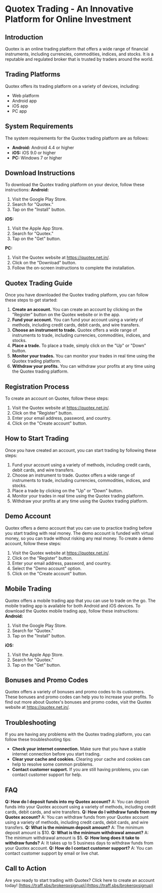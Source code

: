 # Quotex Trading - An Innovative Platform for Online Investment

## Introduction

Quotex is an online trading platform that offers a wide range of
financial instruments, including currencies, commodities, indices, and
stocks. It is a reputable and regulated broker that is trusted by
traders around the world.

## Trading Platforms

Quotex offers its trading platform on a variety of devices, including:

-   Web platform
-   Android app
-   iOS app
-   PC app

## System Requirements

The system requirements for the Quotex trading platform are as follows:

-   **Android:** Android 4.4 or higher
-   **iOS:** iOS 9.0 or higher
-   **PC:** Windows 7 or higher

## Download Instructions

To download the Quotex trading platform on your device, follow these
instructions: **Android:**

1.  Visit the Google Play Store.
2.  Search for "Quotex."
3.  Tap on the "Install" button.

**iOS:**

1.  Visit the Apple App Store.
2.  Search for "Quotex."
3.  Tap on the "Get" button.

**PC:**

1.  Visit the Quotex website at https://quotex.net.in/.
2.  Click on the "Download" button.
3.  Follow the on-screen instructions to complete the installation.

## Quotex Trading Guide

Once you have downloaded the Quotex trading platform, you can follow
these steps to get started:

1.  **Create an account.** You can create an account by clicking on the
    "Register" button on the Quotex website or in the app.
2.  **Fund your account.** You can fund your account using a variety of
    methods, including credit cards, debit cards, and wire transfers.
3.  **Choose an instrument to trade.** Quotex offers a wide range of
    instruments to trade, including currencies, commodities, indices,
    and stocks.
4.  **Place a trade.** To place a trade, simply click on the "Up"
    or "Down" button.
5.  **Monitor your trades.** You can monitor your trades in real time
    using the Quotex trading platform.
6.  **Withdraw your profits.** You can withdraw your profits at any time
    using the Quotex trading platform.

## Registration Process

To create an account on Quotex, follow these steps:

1.  Visit the Quotex website at https://quotex.net.in/.
2.  Click on the "Register" button.
3.  Enter your email address, password, and country.
4.  Click on the "Create account" button.

## How to Start Trading

Once you have created an account, you can start trading by following
these steps:

1.  Fund your account using a variety of methods, including credit
    cards, debit cards, and wire transfers.
2.  Choose an instrument to trade. Quotex offers a wide range of
    instruments to trade, including currencies, commodities, indices,
    and stocks.
3.  Place a trade by clicking on the "Up" or "Down" button.
4.  Monitor your trades in real time using the Quotex trading platform.
5.  Withdraw your profits at any time using the Quotex trading platform.

## Demo Account

Quotex offers a demo account that you can use to practice trading before
you start trading with real money. The demo account is funded with
virtual money, so you can trade without risking any real money. To
create a demo account, follow these steps:

1.  Visit the Quotex website at https://quotex.net.in/.
2.  Click on the "Register" button.
3.  Enter your email address, password, and country.
4.  Select the "Demo account" option.
5.  Click on the "Create account" button.

## Mobile Trading

Quotex offers a mobile trading app that you can use to trade on the go.
The mobile trading app is available for both Android and iOS devices. To
download the Quotex mobile trading app, follow these instructions:
**Android:**

1.  Visit the Google Play Store.
2.  Search for "Quotex."
3.  Tap on the "Install" button.

**iOS:**

1.  Visit the Apple App Store.
2.  Search for "Quotex."
3.  Tap on the "Get" button.

## Bonuses and Promo Codes

Quotex offers a variety of bonuses and promo codes to its customers.
These bonuses and promo codes can help you to increase your profits. To
find out more about Quotex\'s bonuses and promo codes, visit the Quotex
website at https://quotex.net.in/.

## Troubleshooting

If you are having any problems with the Quotex trading platform, you can
follow these troubleshooting tips:

-   **Check your internet connection.** Make sure that you have a stable
    internet connection before you start trading.
-   **Clear your cache and cookies.** Clearing your cache and cookies
    can help to resolve some common problems.
-   **Contact customer support.** If you are still having problems, you
    can contact customer support for help.

## FAQ

**Q: How do I deposit funds into my Quotex account?** A: You can deposit
funds into your Quotex account using a variety of methods, including
credit cards, debit cards, and wire transfers. **Q: How do I withdraw
funds from my Quotex account?** A: You can withdraw funds from your
Quotex account using a variety of methods, including credit cards, debit
cards, and wire transfers. **Q: What is the minimum deposit amount?** A:
The minimum deposit amount is \$10. **Q: What is the minimum withdrawal
amount?** A: The minimum withdrawal amount is \$5. **Q: How long does it
take to withdraw funds?** A: It takes up to 5 business days to withdraw
funds from your Quotex account. **Q: How do I contact customer
support?** A: You can contact customer support by email or live chat.

## Call to Action

Are you ready to start trading with Quotex? Click here to create an
account today!
\[https://traff.sbs/brokerqxsignup\](https://traff.sbs/brokerqxsignup)

